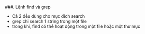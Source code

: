 ###. Lệnh find và grep

- Cả 2 đều dùng cho mục đích search
- grep chỉ search 1 string trong một file
- trong khi, find có thể hoạt động trong một file hoặc một thư mục

